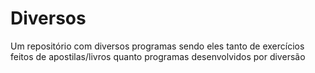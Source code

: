 # Diversos
Um repositório com diversos programas sendo eles tanto de exercícios feitos de apostilas/livros quanto programas desenvolvidos por diversão
